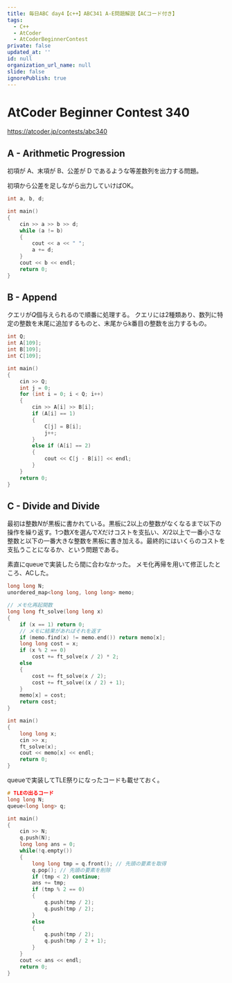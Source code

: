 ```yaml
---
title: 毎日ABC day4【c++】ABC341 A-E問題解説【ACコード付き】
tags:
  - C++
  - AtCoder
  - AtCoderBeginnerContest
private: false
updated_at: ''
id: null
organization_url_name: null
slide: false
ignorePublish: true
---
```

# AtCoder Beginner Contest 340

https://atcoder.jp/contests/abc340

## A - Arithmetic Progression
初項が A、末項が B、公差が D であるような等差数列を出力する問題。

初項から公差を足しながら出力していけばOK。

```cpp
int a, b, d;

int main()
{
	cin >> a >> b >> d;
	while (a != b)
	{
		cout << a << " ";
		a += d;
	}
	cout << b << endl;
	return 0;
}
```

## B - Append
クエリが$Q$個与えられるので順番に処理する。
クエリには2種類あり、数列に特定の整数を末尾に追加するものと、末尾からk番目の整数を出力するもの。

```cpp
int Q;
int A[109];
int B[109];
int C[109];

int main()
{
	cin >> Q;
	int j = 0;
	for (int i = 0; i < Q; i++)
	{
		cin >> A[i] >> B[i];
		if (A[i] == 1)
		{
			C[j] = B[i];
			j++;
		}
		else if (A[i] == 2)
		{
			cout << C[j - B[i]] << endl;
		}
	}
	return 0;
}
```

## C - Divide and Divide

最初は整数$N$が黒板に書かれている。黒板に2以上の整数がなくなるまで以下の操作を繰り返す。1つ数$X$を選んで$X$だけコストを支払い、$X/2$以上で一番小さな整数と以下の一番大きな整数を黒板に書き加える。最終的にはいくらのコストを支払うことになるか、という問題である。

素直にqueueで実装したら間に合わなかった。
メモ化再帰を用いて修正したところ、ACした。

```cpp
long long N;
unordered_map<long long, long long> memo;

// メモ化再起関数
long long ft_solve(long long x)
{
	if (x == 1) return 0;
	// メモに結果があればそれを返す
	if (memo.find(x) != memo.end()) return memo[x];
	long long cost = x;
	if (x % 2 == 0)
		cost += ft_solve(x / 2) * 2;
	else
	{
		cost += ft_solve(x / 2);
		cost += ft_solve((x / 2) + 1);
	}
	memo[x] = cost;
	return cost;
}

int main()
{
	long long x;
	cin >> x;
	ft_solve(x);
	cout << memo[x] << endl;
	return 0;
}
```

queueで実装してTLE祭りになったコードも載せておく。
```cpp
# TLEの出るコード
long long N;
queue<long long> q;

int main()
{
    cin >> N;
    q.push(N);
    long long ans = 0;
    while(!q.empty())
    {
        long long tmp = q.front(); // 先頭の要素を取得
        q.pop(); // 先頭の要素を削除
		if (tmp < 2) continue;
        ans += tmp;
		if (tmp % 2 == 0)
		{
			q.push(tmp / 2);
			q.push(tmp / 2);
		}
		else
		{
			q.push(tmp / 2);
			q.push(tmp / 2 + 1);
		}
    }
    cout << ans << endl;
    return 0;
}
```